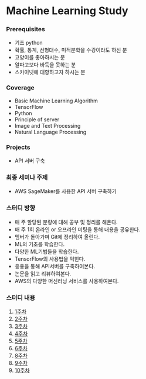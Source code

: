 # Machine Learning Study

### Prerequisites
- 기초 python
- 확률, 통계, 선형대수, 미적분학을 수강이라도 하신 분
- 고양이를 좋아하시는 분
- 알파고보다 바둑을 못하는 분
- 스카이넷에 대항하고자 하시는 분

### Coverage
- Basic Machine Learning Algorithm
- TensorFlow
- Python
- Principle of server
- Image and Text Processing
- Natural Language Processing

### Projects
- API 서버 구축

### 최종 세미나 주제
- AWS SageMaker를 사용한 API 서버 구축하기

### 스터디 방향
- 매 주 할당된 분량에 대해 공부 및 정리를 해온다.
- 매 주 1회 온라인 or 오프라인 미팅을 통해 내용을 공유한다.
- 멤버가 돌아가며 Git에 정리하여 올린다.
- ML의 기초를 학습한다.
- 다양한 ML기법들을 학습한다.
- TensorFlow의 사용법을 익힌다.
- 응용을 통해 API서버를 구축하여본다.
- 논문을 읽고 리뷰하여본다.
- AWS의 다양한 머신러닝 서비스를 사용하여본다.

### 스터디 내용
1. [1주차](1주차)
2. [2주차](2주차)
3. [3주차](3주차)
4. [4주차](4주차)
5. [5주차](5주차)
6. [6주차](6주차)
7. [8주차](8주차)
8. [9주차](9주차)
9. [10주차](10주차)
